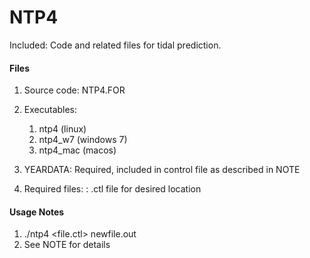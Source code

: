 # NTP4
Included: Code and related files for tidal prediction.  

#### Files
1. Source code: NTP4.FOR
2. Executables:
	1. ntp4 (linux)
	2. ntp4_w7 (windows 7)
	3. ntp4_mac (macos)

3. YEARDATA: Required, included in control file as described in NOTE
4. Required files: : .ctl file for desired location

#### Usage Notes
1. ./ntp4 <file.ctl> newfile.out
2. See NOTE for details

